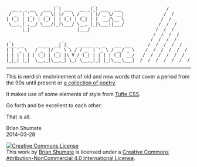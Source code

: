 
                       _             _
      __ _ _ __   ___ | | ___   __ _(_) ___  ___                 /
     / _` | '_ \ / _ \| |/ _ \ / _` | |/ _ \/ __|               /  /
    | (_| | |_) | (_) | | (_) | (_| | |  __/\__ \              /  /
     \__,_| .__/ \___/|_|\___/ \__, |_|\___||___/             /  /  /
          |_|                  |___/                         /  /  /
                                                            /  /  /  /
     _                   _                                 /  /  /  /
    (_)_ __     __ _  __| |_   ____ _ _ __   ___ ___      /  /  /  /  /
    | | '_ \   / _` |/ _` \ \ / / _` | '_ \ / __/ _ \    /  /  /  /  /  /
    | | | | | | (_| | (_| |\ V / (_| | | | | (_|  __/   /  /  /  /  /  /
    |_|_| |_|  \__,_|\__,_| \_/ \__,_|_| |_|\___\___|  /  /  /  /  /  /  /

- - - - - - - - - - - - - - - - - - - - - - - - - - - - - - - - - - - - - -

This is nerdish enshrinement of old and new words that cover a
period from the 90s until present or [a collection of poetry](http://apologies-in-advance.brianshumate.com/).

It makes use of some elements of style from [Tufte CSS](https://github.com/edwardtufte/tufte-css).

Go forth and be excellent to each other.

That is all.

Brian Shumate <br>
2014-03-28

<a rel="license" href="http://creativecommons.org/licenses/by-nc/4.0/"><img alt="Creative Commons License" style="border-width:0" src="http://i.creativecommons.org/l/by-nc/4.0/80x15.png" /></a><br />This <span xmlns:dct="http://purl.org/dc/terms/" href="http://purl.org/dc/dcmitype/Text" rel="dct:type">work</span> by <a xmlns:cc="http://creativecommons.org/ns#" href="http://brianshumate.com" property="cc:attributionName" rel="cc:attributionURL">Brian Shumate</a> is licensed under a <a rel="license" href="http://creativecommons.org/licenses/by-nc/4.0/">Creative Commons Attribution-NonCommercial 4.0 International License</a>.

